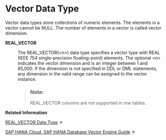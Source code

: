 <!-- loio04cfbb84101145d283680d28edb1e26e -->

# Vector Data Type

Vector data types store collections of numeric elements. The elements in a vector cannot be NULL. The number of elements in a vector is called vector dimension.




<dl>
<dt><b>

REAL\_VECTOR

</b></dt>
<dd>

The REAL\_VECTOR\(*<n\>*\) data type specifies a vector type with REAL \(IEEE 754 single-precision floating-point\) elements. The optional *<n\>* indicates the vector dimension and is an integer between 1 and 65,000. If the dimension is not specified in DDL or DML statements, any dimension in the valid range can be assigned to the vector instance.

> ### Note:  
> REAL\_VECTOR columns are not supported in row tables.



</dd>
</dl>

**Related Information**  


[REAL_VECTOR Data Type](https://help.sap.com/viewer/c40cab369db246f1a17feea1c031ddc1/2024_3_QRC/en-US/3e563557d6314060ae18a789aff4e400.html "The SAP HANA Cloud database has the built-in vector data type REAL_VECTOR.") :arrow_upper_right:

[SAP HANA Cloud, SAP HANA Database Vector Engine Guide](https://help.sap.com/viewer/c40cab369db246f1a17feea1c031ddc1/2024_3_QRC/en-US/8d2675524f454b248de942da9bc04777.html "This guide provides information about the SAP HANA Cloud vector engine.") :arrow_upper_right:

